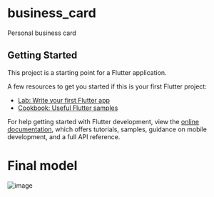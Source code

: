 # business_card

Personal business card

## Getting Started

This project is a starting point for a Flutter application.

A few resources to get you started if this is your first Flutter project:

- [Lab: Write your first Flutter app](https://docs.flutter.dev/get-started/codelab)
- [Cookbook: Useful Flutter samples](https://docs.flutter.dev/cookbook)

For help getting started with Flutter development, view the
[online documentation](https://docs.flutter.dev/), which offers tutorials,
samples, guidance on mobile development, and a full API reference.


# Final model
![image](https://user-images.githubusercontent.com/72858215/172881909-2d8adcb5-abf0-4ae7-97cc-5a6fe50f16e6.png)

